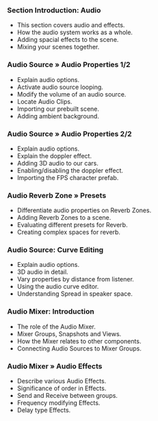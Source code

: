 ### Section Introduction: Audio ###

+ This section covers audio and effects.
+ How the audio system works as a whole.
+ Adding spacial effects to the scene.
+ Mixing your scenes together.

### Audio Source » Audio Properties 1/2 ###

+ Explain audio options.
+ Activate audio source looping.
+ Modify the volume of an audio source.
+ Locate Audio Clips.
+ Importing our prebuilt scene.
+ Adding ambient background.

### Audio Source » Audio Properties 2/2 ###

+ Explain audio options.
+ Explain the doppler effect.
+ Adding 3D audio to our cars.
+ Enabling/disabling the doppler effect.
+ Importing the FPS character prefab.

### Audio Reverb Zone » Presets ###

+ Differentiate audio properties on Reverb Zones.
+ Adding Reverb Zones to a scene.
+ Evaluating different presets for Reverb.
+ Creating complex spaces for reverb.

### Audio Source: Curve Editing ###

+ Explain audio options.
+ 3D audio in detail.
+ Vary properties by distance from listener.
+ Using the audio curve editor.
+ Understanding Spread in speaker space.

### Audio Mixer: Introduction ###

+ The role of the Audio Mixer.
+ Mixer Groups, Snapshots and Views.
+ How the Mixer relates to other components.
+ Connecting Audio Sources to Mixer Groups.

### Audio Mixer » Audio Effects ###

+ Describe various Audio Effects.
+ Significance of order in Effects.
+ Send and Receive between groups.
+ Frequency modifying Effects.
+ Delay type Effects.
